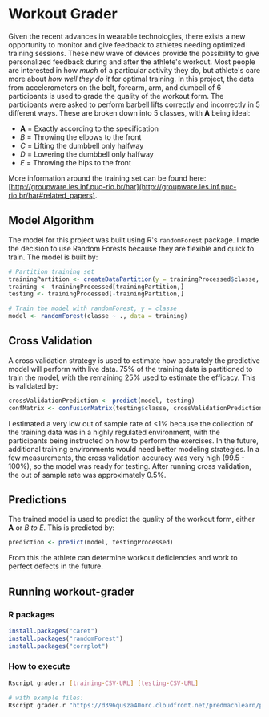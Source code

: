 # Workout Grader
Given the recent advances in wearable technologies, there exists a new opportunity to monitor and give feedback to athletes needing optimized training sessions. These new wave of devices provide the possibility to give personalized feedback during and after the athlete's workout. Most people are interested in how *much* of a particular activity they do, but athlete's care more about *how well they do it* for optimal training. In this project, the data from accelerometers on the belt, forearm, arm, and dumbell of 6 participants is used to grade the quality of the workout form. The participants were asked to perform barbell lifts correctly and incorrectly in 5 different ways. These are broken down into 5 classes, with **A** being ideal:
- **A** = Exactly according to the specification
- *B* = Throwing the elbows to the front
- *C* = Lifting the dumbbell only halfway
- *D* = Lowering the dumbbell only halfway
- *E* = Throwing the hips to the front

More information around the training set can be found here:
[http://groupware.les.inf.puc-rio.br/har](http://groupware.les.inf.puc-rio.br/har#related_papers).

## Model Algorithm
The model for this project was built using R's `randomForest` package. I made the decision to use Random Forests because they are flexible and quick to train. The model is built by:
```r
# Partition training set
trainingPartition <- createDataPartition(y = trainingProcessed$classe, p = trainTestRatio, list = FALSE)
training <- trainingProcessed[trainingPartition,]
testing <- trainingProcessed[-trainingPartition,]

# Train the model with randomForest, y = classe
model <- randomForest(classe ~ ., data = training)
```

## Cross Validation
A cross validation strategy is used to estimate how accurately the predictive model will perform with live data. 75% of the training data is partitioned to train the model, with the remaining 25% used to estimate the efficacy. This is validated by:
```r
crossValidationPrediction <- predict(model, testing)
confMatrix <- confusionMatrix(testing$classe, crossValidationPrediction)
```

I estimated a very low out of sample rate of <1% because the collection of the training data was in a highly regulated environment, with the participants being instructed on how to perform the exercises. In the future, additional training environments would need better modeling strategies. In a few measurements, the cross validation accuracy was very high (99.5 - 100%), so the model was ready for testing. After running cross validation, the out of sample rate was approximately 0.5%.

## Predictions
The trained model is used to predict the quality of the workout form, either **A** or  *B to E*. This is predicted by:
```r
prediction <- predict(model, testingProcessed)
```

From this the athlete can determine workout deficiencies and work to perfect defects in the future.

## Running workout-grader
### R packages
```r
install.packages("caret")
install.packages("randomForest")
install.packages("corrplot")
```
### How to execute
```bash
Rscript grader.r [training-CSV-URL] [testing-CSV-URL]

# with example files:
Rscript grader.r "https://d396qusza40orc.cloudfront.net/predmachlearn/pml-training.csv" "https://d396qusza40orc.cloudfront.net/predmachlearn/pml-testing.csv"
```